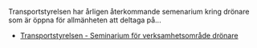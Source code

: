 Transportstyrelsen har årligen återkommande semenarium kring drönare som är öppna för allmänheten att deltaga på...

* [Transportstyrelsen - Seminarium för verksamhetsområde drönare](https://www.transportstyrelsen.se/sv/luftfart/Seminarier-och-information/seminarier-inom-luftfarten/genomforda-seminarier/seminarium-for-verksamhetsomrade-dronare/)
